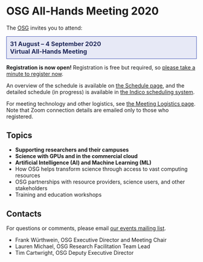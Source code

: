 # OSG All-Hands Meeting 2020

The [OSG](https://www.osg-htc.org)
invites you to attend:

<div style="border: 1px solid #3F51B5; color: #20295A; background-color: #E7E9F6; padding: 1ex; font-size: 115%; font-weight: bold;">
  31 August&nbsp;&ndash;&nbsp;4 September 2020
  <br>
  Virtual All-Hands Meeting
</div>

**Registration is now open!** Registration is free but required, so
[please take a minute to register now](https://indico.fnal.gov/event/22127/registrations/).

An overview of the schedule is available on [the Schedule page](schedule.md),
and the detailed schedule (in progress) is available in
[the Indico scheduling system](https://indico.fnal.gov/event/22127/timetable/).

For meeting technology and other logistics, see
[the Meeting Logistics page](technology.md).
Note that Zoom connection details are emailed only to those who registered.

## Topics

* **Supporting researchers and their campuses**
* **Science with GPUs and in the commercial cloud**
* **Artificial Intelligence (AI) and Machine Learning (ML)**
* How OSG helps transform science through access to vast computing resources
* OSG partnerships with resource providers, science users, and other stakeholders
* Training and education workshops

## Contacts

For questions or comments, please email
[our events mailing list](mailto:events@opensciencegrid.org).

* Frank Würthwein, OSG Executive Director and Meeting Chair
* Lauren Michael, OSG Research Facilitation Team Lead
* Tim Cartwright, OSG Deputy Executive Director

